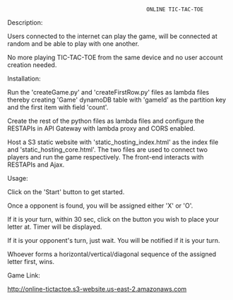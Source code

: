                                                 ONLINE TIC-TAC-TOE

Description:

Users connected to the internet can play the game, will be connected at random and be able to play with one another.

No more playing TIC-TAC-TOE from the same device and no user account creation needed. 

Installation:

Run the 'createGame.py' and 'createFirstRow.py' files as lambda files thereby creating 'Game' dynamoDB table with 'gameId' as the 
partition key and the first item with field 'count'.

Create the rest of the python files as lambda files and configure the RESTAPIs in API Gateway with lambda proxy and CORS enabled.

Host a S3 static website with 'static_hosting_index.html' as the index file and 'static_hosting_core.html'. The two files are used
to connect two players and run the game respectively. The front-end interacts with RESTAPIs and Ajax.

Usage:

Click on the 'Start' button to get started.

Once a opponent is found, you will be assigned either 'X' or 'O'.

If it is your turn,  within 30 sec, click on the button you wish to place your letter at. Timer will be displayed.

If it is your opponent's turn, just wait. You will be notified if it is your turn.

Whoever forms a horizontal/vertical/diagonal sequence of the assigned letter first, wins.


Game Link:

http://online-tictactoe.s3-website.us-east-2.amazonaws.com

